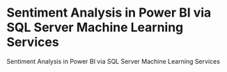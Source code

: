 # Sentiment Analysis in Power BI via SQL Server Machine Learning Services 

Sentiment Analysis in Power BI via SQL Server Machine Learning Services 
